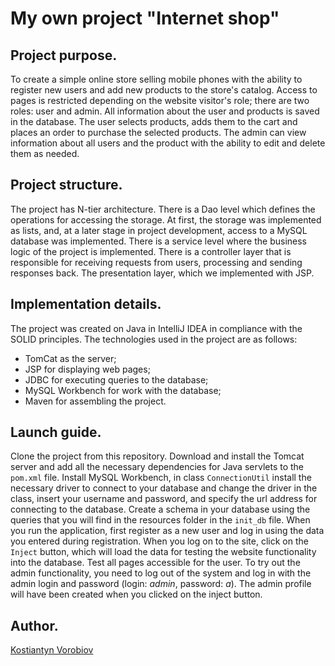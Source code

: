 # My own project "Internet shop" 

## Project purpose.
To create a simple online store selling mobile phones with the ability to register new users and add new products to the store's catalog. 
Access to pages  is restricted depending on the website visitor's role; there are two roles: user and admin. 
All information about the user and products is saved in the database. 
The user selects products, adds them to the cart and places an order to purchase the selected products. 
The admin can view information about all users and the product with the ability to edit and delete them as needed.


## Project structure.
The project has N-tier architecture.
There is a Dao level which defines the operations for accessing the storage. At first, the storage was implemented as lists, and, at a later stage in project development, access to a MySQL database was implemented.
There is a service level where the business logic of the project is implemented.
There is a controller layer that is responsible for receiving requests from users, processing and sending responses back.
The presentation layer, which we implemented with JSP.

## Implementation details.
The project was created on Java in IntelliJ IDEA in compliance with the SOLID principles. 
The technologies used in the project are as follows: 
- TomCat as the server;
- JSP for displaying web pages;
- JDBC for executing queries to the database; 
- MySQL Workbench for work with the database;
- Maven for assembling the project.

## Launch guide.
Clone the project from this repository.
Download and install the Tomcat server and add all the necessary dependencies for Java servlets to the `pom.xml` file.
Install MySQL Workbench, in class `ConnectionUtil` install the necessary driver to connect to your database and change the driver in the class, insert your username and password, and specify the url address for connecting to the database. 
Create a schema in your database using the queries that you will find in the resources folder in the `init_db` file.
When you run the application, first register as a new user and log in using the data you entered during registration. 
When you log on to the site, click on the `Inject` button, which will load the data for testing the website functionality into the database.
Test all pages accessible for the user. 
To try out the admin functionality, you need to log out of the system and log in with the admin login and password (login: _admin_, password: _a_). The admin profile will have been created when you clicked on the inject button.

## Author.
[Kostiantyn Vorobiov](https://github.com/KostiantynVorobiov)